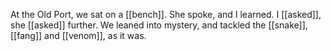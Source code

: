 At the Old Port, we sat on a [[bench]]. She spoke, and I learned. I [[asked]], she [[asked]] further. We leaned into mystery, and tackled the [[snake]], [[fang]] and [[venom]], as it was.
